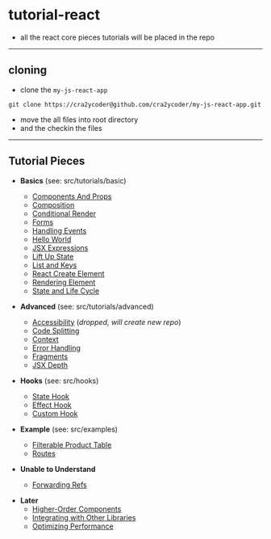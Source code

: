 # tutorial-react

- all the react core pieces tutorials will be placed in the repo

---

## cloning

- clone the `my-js-react-app`

```
git clone https://cra2ycoder@github.com/cra2ycoder/my-js-react-app.git
```

- move the all files into root directory
- and the checkin the files

---

## Tutorial Pieces

- **Basics** (see: src/tutorials/basic)

  - [Components And Props](https://reactjs.org/docs/components-and-props.html)
  - [Composition](https://reactjs.org/docs/composition-vs-inheritance.html)
  - [Conditional Render](https://reactjs.org/docs/conditional-rendering.html)
  - [Forms](https://reactjs.org/docs/forms.html)
  - [Handling Events](https://reactjs.org/docs/handling-events.html)
  - [Hello World](https://reactjs.org/docs/hello-world.html)
  - [JSX Expressions](https://reactjs.org/docs/introducing-jsx.html)
  - [Lift Up State](https://reactjs.org/docs/lifting-state-up.html)
  - [List and Keys](https://reactjs.org/docs/lists-and-keys.html)
  - [React Create Element](https://reactjs.org/docs/react-api.html#createelement)
  - [Rendering Element](https://reactjs.org/docs/rendering-elements.html)
  - [State and Life Cycle](https://reactjs.org/docs/state-and-lifecycle.html)

- **Advanced** (see: src/tutorials/advanced)

  - [Accessibility](https://reactjs.org/docs/accessibility.html)
    (_dropped, will create new repo_)
  - [Code Splitting](https://reactjs.org/docs/code-splitting.html)
  - [Context](https://reactjs.org/docs/context.html)
  - [Error Handling](https://reactjs.org/docs/error-boundaries.html)
  - [Fragments](https://reactjs.org/docs/fragments.html)
  - [JSX Depth](https://reactjs.org/docs/jsx-in-depth.html)

- **Hooks** (see: src/hooks)

  - [State Hook](https://reactjs.org/docs/hooks-state.html)
  - [Effect Hook](https://reactjs.org/docs/hooks-effect.html)
  - [Custom Hook](https://reactjs.org/docs/hooks-custom.html)

- **Example** (see: src/examples)

  - [Filterable Product Table](https://reactjs.org/docs/thinking-in-react.html)
  - [Routes](https://reacttraining.com/react-router/web/api/BrowserRouter)

- **Unable to Understand**

  - [Forwarding Refs](https://reactjs.org/docs/forwarding-refs.html)

* **Later**
  - [Higher-Order Components](https://reactjs.org/docs/higher-order-components.html)
  - [Integrating with Other Libraries](https://reactjs.org/docs/integrating-with-other-libraries.html)
  - [Optimizing Performance](https://reactjs.org/docs/optimizing-performance.html)
